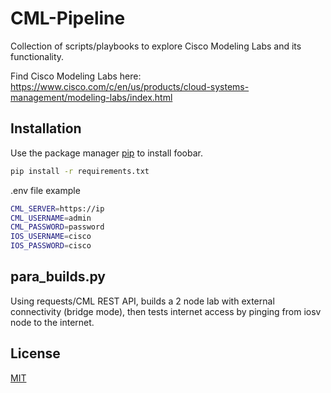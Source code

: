 # CML-Pipeline

Collection of scripts/playbooks to explore Cisco Modeling Labs and its functionality.

Find Cisco Modeling Labs here: https://www.cisco.com/c/en/us/products/cloud-systems-management/modeling-labs/index.html

## Installation

Use the package manager [pip](https://pip.pypa.io/en/stable/) to install foobar.

```bash
pip install -r requirements.txt
```

.env file example

```bash
CML_SERVER=https://ip
CML_USERNAME=admin
CML_PASSWORD=password
IOS_USERNAME=cisco
IOS_PASSWORD=cisco
```

## para_builds.py

Using requests/CML REST API, builds a 2 node lab with external connectivity (bridge mode), then tests internet access by pinging from iosv node to the internet.

## License

[MIT](https://choosealicense.com/licenses/mit/)
